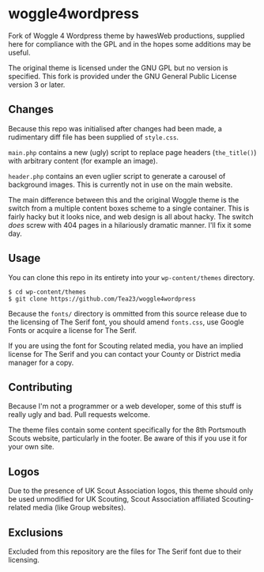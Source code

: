 # woggle4wordpress
Fork of Woggle 4 Wordpress theme by hawesWeb productions, supplied here for compliance with the GPL and in the hopes some additions may be useful.

The original theme is licensed under the GNU GPL but no version is specified. This fork is provided under the GNU General Public License version 3 or later.

## Changes
Because this repo was initialised after changes had been made, a rudimentary diff file has been supplied of `style.css`.

`main.php` contains a new (ugly) script to replace page headers (`the_title()`) with arbitrary content (for example an image).

`header.php` contains an even uglier script to generate a carousel of background images. This is currently not in use on the main website.

The main difference between this and the original Woggle theme is the switch from a multiple content boxes scheme to a single container. This is fairly hacky but it looks nice, and web design is all about hacky. The switch *does* screw with 404 pages in a hilariously dramatic manner. I'll fix it some day.

## Usage
You can clone this repo in its entirety into your `wp-content/themes` directory.

```
$ cd wp-content/themes
$ git clone https://github.com/Tea23/woggle4wordpress
```

Because the `fonts/` directory is ommitted from this source release due to the licensing of The Serif font, you should amend `fonts.css`, use Google Fonts or acquire a license for The Serif.

If you are using the font for Scouting related media, you have an implied license for The Serif and you can contact your County or District media manager for a copy.

## Contributing
Because I'm not a programmer or a web developer, some of this stuff is really ugly and bad. Pull requests welcome.

The theme files contain some content specifically for the 8th Portsmouth Scouts website, particularly in the footer. Be aware of this if you use it for your own site.

## Logos
Due to the presence of UK Scout Association logos, this theme should only be used unmodified for UK Scouting, Scout Association affiliated Scouting-related media (like Group websites).

## Exclusions
Excluded from this repository are the files for The Serif font due to their licensing.
